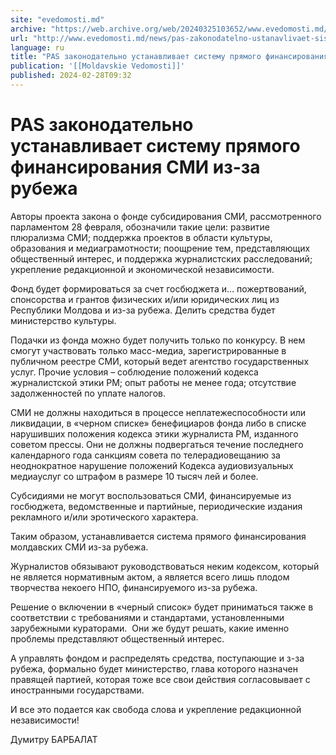 ```yaml
---
site: "evedomosti.md"
archive: "https://web.archive.org/web/20240325103652/www.evedomosti.md/news/pas-zakonodatelno-ustanavlivaet-sistemu-pryamogo-finansirova"
url: "http://www.evedomosti.md/news/pas-zakonodatelno-ustanavlivaet-sistemu-pryamogo-finansirova"
language: ru
title: "PAS законодательно устанавливает систему прямого финансирования СМИ из-за рубежа"
publication: '[[Moldavskie Vedomosti]]'
published: 2024-02-28T09:32
---
```


# PAS законодательно устанавливает систему прямого финансирования СМИ из-за рубежа

Авторы проекта закона о фонде субсидирования СМИ, рассмотренного парламентом 28 февраля, обозначили такие цели: развитие плюрализма СМИ; поддержка проектов в области культуры, образования и медиаграмотности; поощрение тем, представляющих общественный интерес, и поддержка журналистских расследований; укрепление редакционной и экономической независимости.

Фонд будет формироваться за счет госбюджета и… пожертвований, спонсорства и грантов физических и/или юридических лиц из Республики Молдова и из-за рубежа. Делить средства будет министерство культуры.

Подачки из фонда можно будет получить только по конкурсу. В нем смогут участвовать только масс-медиа, зарегистрированные в публичном реестре СМИ, который ведет агентство государственных услуг. Прочие условия – соблюдение положений кодекса журналистской этики РМ; опыт работы не менее года; отсутствие задолженностей по уплате налогов.

СМИ не должны находиться в процессе неплатежеспособности или ликвидации, в «черном списке» бенефициаров фонда либо в списке нарушивших положения кодекса этики журналиста РМ, изданного советом прессы. Они не должны подвергаться течение последнего календарного года санкциям совета по телерадиовещанию за неоднократное нарушение положений Кодекса аудиовизуальных медиауслуг со штрафом в размере 10 тысяч лей и более.

Субсидиями не могут воспользоваться СМИ, финансируемые из госбюджета, ведомственные и партийные, периодические издания рекламного и/или эротического характера.

Таким образом, устанавливается система прямого финансирования молдавских СМИ из-за рубежа.

Журналистов обязывают руководствоваться неким кодексом, который не является нормативным актом, а является всего лишь плодом творчества некоего НПО, финансируемого из-за рубежа.

Решение о включении в «черный список» будет приниматься также в соответствии с требованиями и стандартами, установленными зарубежными кураторами.  Они же будут решать, какие именно проблемы представляют общественный интерес.

А управлять фондом и распределять средства, поступающие и з-за рубежа, формально будет министерство, глава которого назначен правящей партией, которая тоже все свои действия согласовывает с иностранными государствами.

И все это подается как свобода слова и укрепление редакционной независимости!

Думитру БАРБАЛАТ